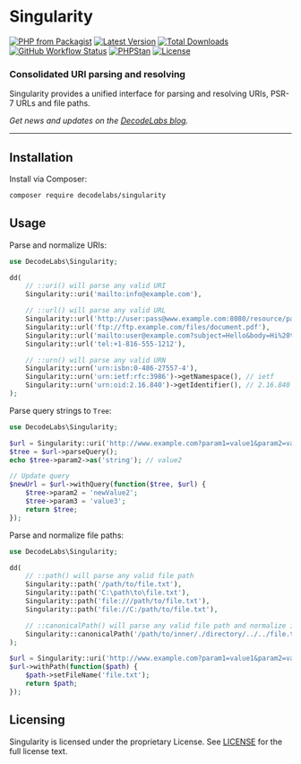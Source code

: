 # Singularity

[![PHP from Packagist](https://img.shields.io/packagist/php-v/decodelabs/singularity?style=flat)](https://packagist.org/packages/decodelabs/singularity)
[![Latest Version](https://img.shields.io/packagist/v/decodelabs/singularity.svg?style=flat)](https://packagist.org/packages/decodelabs/singularity)
[![Total Downloads](https://img.shields.io/packagist/dt/decodelabs/singularity.svg?style=flat)](https://packagist.org/packages/decodelabs/singularity)
[![GitHub Workflow Status](https://img.shields.io/github/actions/workflow/status/decodelabs/singularity/integrate.yml?branch=develop)](https://github.com/decodelabs/singularity/actions/workflows/integrate.yml)
[![PHPStan](https://img.shields.io/badge/PHPStan-enabled-44CC11.svg?longCache=true&style=flat)](https://github.com/phpstan/phpstan)
[![License](https://img.shields.io/packagist/l/decodelabs/singularity?style=flat)](https://packagist.org/packages/decodelabs/singularity)

### Consolidated URI parsing and resolving

Singularity provides a unified interface for parsing and resolving URIs, PSR-7 URLs and file paths.

_Get news and updates on the [DecodeLabs blog](https://blog.decodelabs.com)._

---

## Installation

Install via Composer:

```bash
composer require decodelabs/singularity
```

## Usage

Parse and normalize URIs:

```php
use DecodeLabs\Singularity;

dd(
    // ::uri() will parse any valid URI
    Singularity::uri('mailto:info@example.com'),

    // ::url() will parse any valid URL
    Singularity::url('http://user:pass@www.example.com:8080/resource/page.html?param1=value1&param2=value2#section1'),
    Singularity::url('ftp://ftp.example.com/files/document.pdf'),
    Singularity::url('mailto:user@example.com?subject=Hello&body=Hi%20there')->getEmailAddress(),
    Singularity::url('tel:+1-816-555-1212'),

    // ::urn() will parse any valid URN
    Singularity::urn('urn:isbn:0-486-27557-4'),
    Singularity::urn('urn:ietf:rfc:3986')->getNamespace(), // ietf
    Singularity::urn('urn:oid:2.16.840')->getIdentifier(), // 2.16.840
);
```

Parse query strings to <code>Tree</code>:

```php
use DecodeLabs\Singularity;

$url = Singularity::uri('http://www.example.com?param1=value1&param2=value2');
$tree = $url->parseQuery();
echo $tree->param2->as('string'); // value2

// Update query
$newUrl = $url->withQuery(function($tree, $url) {
    $tree->param2 = 'newValue2';
    $tree->param3 = 'value3';
    return $tree;
});
```

Parse and normalize file paths:

```php
use DecodeLabs\Singularity;

dd(
    // ::path() will parse any valid file path
    Singularity::path('/path/to/file.txt'),
    Singularity::path('C:\path\to\file.txt'),
    Singularity::path('file:///path/to/file.txt'),
    Singularity::path('file://C:/path/to/file.txt'),

    // ::canonicalPath() will parse any valid file path and normalize it
    Singularity::canonicalPath('/path/to/inner/./directory/../../file.txt'), // /path/to/file.txt
);

$url = Singularity::uri('http://www.example.com?param1=value1&param2=value2');
$url->withPath(function($path) {
    $path->setFileName('file.txt');
    return $path;
});
```

## Licensing

Singularity is licensed under the proprietary License. See [LICENSE](./LICENSE) for the full license text.
